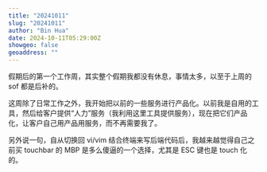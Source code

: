 ```yaml
---
title: "20241011"
slug: "20241011"
author: "Bin Hua"
date: 2024-10-11T05:29:00Z
showgeo: false
geoaddress: ""
---
```


假期后的第一个工作周，其实整个假期我都没有休息，事情太多，以至于上周的 sof 都是后补的。

这周除了日常工作之外，我开始把以前的一些服务进行产品化。以前我是自用的工具，然后给客户提供“人力”服务（我利用这里工具提供服务），现在把它们产品化，让客户自己用产品用服务，而不再需要我了。

另外说一句，自从切换回 vi/vim 结合终端来写后端代码后，我越来越觉得自己之前买 touchbar 的 MBP 是多么傻逼的一个选择，尤其是 ESC 键也是 touch 化的。